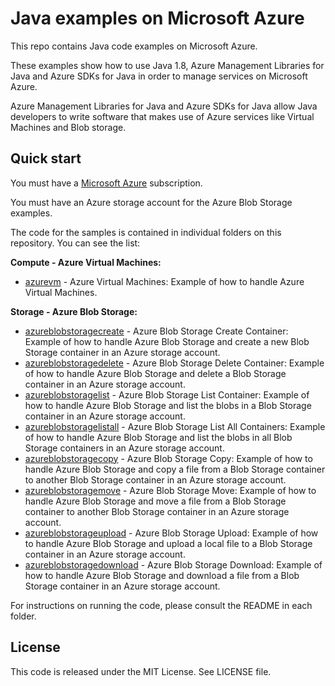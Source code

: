 # Java examples on Microsoft Azure

This repo contains Java code examples on Microsoft Azure.

These examples show how to use Java 1.8, Azure Management Libraries for Java and Azure SDKs for Java in order to manage services on Microsoft Azure.

Azure Management Libraries for Java and Azure SDKs for Java allow Java developers to write software that makes use of Azure services like Virtual Machines and Blob storage.

## Quick start

You must have a [Microsoft Azure](https://azure.microsoft.com/) subscription.

You must have an Azure storage account for the Azure Blob Storage examples.

The code for the samples is contained in individual folders on this repository. You can see the list:

**Compute - Azure Virtual Machines:**

* [azurevm](/azurevm) - Azure Virtual Machines: Example of how to handle Azure Virtual Machines.

**Storage - Azure Blob Storage:**

* [azureblobstoragecreate](/azureblobstoragecreate) - Azure Blob Storage Create Container: Example of how to handle Azure Blob Storage and create a new Blob Storage container in an Azure storage account.
* [azureblobstoragedelete](/azureblobstoragedelete) - Azure Blob Storage Delete Container: Example of how to handle Azure Blob Storage and delete a Blob Storage container in an Azure storage account.
* [azureblobstoragelist](/azureblobstoragelist) - Azure Blob Storage List Container: Example of how to handle Azure Blob Storage    and list the blobs in a Blob Storage container in an Azure storage account.
* [azureblobstoragelistall](/azureblobstoragelistall) - Azure Blob Storage List All Containers: Example of how to handle Azure      Blob Storage and list the blobs in all Blob Storage containers in an Azure storage account.
* [azureblobstoragecopy](/azureblobstoragecopy) - Azure Blob Storage Copy: Example of how to handle Azure Blob Storage and copy a file from a Blob Storage container to another Blob Storage container in an Azure storage account.
* [azureblobstoragemove](/azureblobstoragemove) - Azure Blob Storage Move: Example of how to handle Azure Blob Storage and move a file from a Blob Storage container to another Blob Storage container in an Azure storage account.
* [azureblobstorageupload](/azureblobstorageupload) - Azure Blob Storage Upload: Example of how to handle Azure Blob Storage and upload a local file to a Blob Storage container in an Azure storage account.
* [azureblobstoragedownload](/azureblobstoragedownload) - Azure Blob Storage Download: Example of how to handle Azure Blob Storage and download a file from a Blob Storage container in an Azure storage account.

For instructions on running the code, please consult the README in each folder.

## License

This code is released under the MIT License. See LICENSE file.
